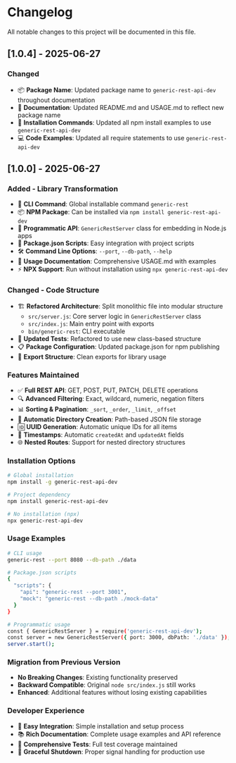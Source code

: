 # Changelog

All notable changes to this project will be documented in this file.

## [1.0.4] - 2025-06-27

### Changed
- 📦 **Package Name**: Updated package name to `generic-rest-api-dev` throughout documentation
- 📖 **Documentation**: Updated README.md and USAGE.md to reflect new package name
- 🔧 **Installation Commands**: Updated all npm install examples to use `generic-rest-api-dev`
- 💻 **Code Examples**: Updated all require statements to use `generic-rest-api-dev`

## [1.0.0] - 2025-06-27

### Added - Library Transformation
- 🚀 **CLI Command**: Global installable command `generic-rest`
- 📦 **NPM Package**: Can be installed via `npm install generic-rest-api-dev`
- 🔧 **Programmatic API**: `GenericRestServer` class for embedding in Node.js apps
- 📖 **Package.json Scripts**: Easy integration with project scripts
- 🛠 **Command Line Options**: `--port`, `--db-path`, `--help`
- 📝 **Usage Documentation**: Comprehensive USAGE.md with examples
- ⚡ **NPX Support**: Run without installation using `npx generic-rest-api-dev`

### Changed - Code Structure
- 🏗 **Refactored Architecture**: Split monolithic file into modular structure
  - `src/server.js`: Core server logic in `GenericRestServer` class
  - `src/index.js`: Main entry point with exports
  - `bin/generic-rest`: CLI executable
- 🧪 **Updated Tests**: Refactored to use new class-based structure
- 📋 **Package Configuration**: Updated package.json for npm publishing
- 🎯 **Export Structure**: Clean exports for library usage

### Features Maintained
- ✅ **Full REST API**: GET, POST, PUT, PATCH, DELETE operations
- 🔍 **Advanced Filtering**: Exact, wildcard, numeric, negation filters
- 📊 **Sorting & Pagination**: `_sort`, `_order`, `_limit`, `_offset`
- 📁 **Automatic Directory Creation**: Path-based JSON file storage
- 🆔 **UUID Generation**: Automatic unique IDs for all items
- 📅 **Timestamps**: Automatic `createdAt` and `updatedAt` fields
- 🌐 **Nested Routes**: Support for nested directory structures

### Installation Options
```bash
# Global installation
npm install -g generic-rest-api-dev

# Project dependency
npm install generic-rest-api-dev

# No installation (npx)
npx generic-rest-api-dev
```

### Usage Examples
```bash
# CLI usage
generic-rest --port 8080 --db-path ./data

# Package.json scripts
{
  "scripts": {
    "api": "generic-rest --port 3001",
    "mock": "generic-rest --db-path ./mock-data"
  }
}

# Programmatic usage
const { GenericRestServer } = require('generic-rest-api-dev');
const server = new GenericRestServer({ port: 3000, dbPath: './data' });
server.start();
```

### Migration from Previous Version
- **No Breaking Changes**: Existing functionality preserved
- **Backward Compatible**: Original `node src/index.js` still works
- **Enhanced**: Additional features without losing existing capabilities

### Developer Experience
- 🎉 **Easy Integration**: Simple installation and setup process
- 📚 **Rich Documentation**: Complete usage examples and API reference
- 🧪 **Comprehensive Tests**: Full test coverage maintained
- 🔄 **Graceful Shutdown**: Proper signal handling for production use
